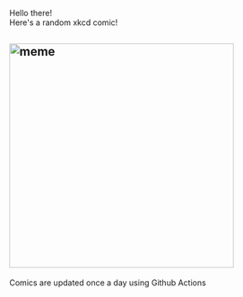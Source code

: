 Hello there! <br>Here's a random xkcd comic!<br>
## <img src="https://imgs.xkcd.com/comics/christmas_plans.png" alt="meme" width="400"/><br>
Comics are updated once a day using Github Actions